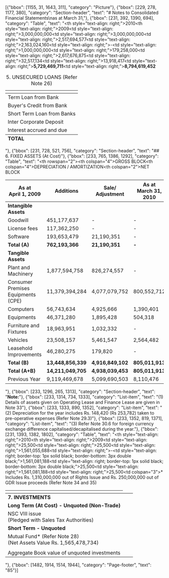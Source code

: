 [{"bbox": [1155, 31, 1643, 311], "category": "Picture"}, {"bbox": [229, 278, 1177, 380], "category": "Section-header", "text": "# Notes to Consolidated Financial Statements\nas at March 31,"}, {"bbox": [231, 392, 1390, 694], "category": "Table", "text": "<table><caption>5. UNSECURED LOANS (Refer Note 26)</caption><thead><tr><th></th><th style=\"text-align: right;\">2010</th><th style=\"text-align: right;\">2009</th></tr></thead><tbody><tr><td>Term Loan from Bank</td><td style=\"text-align: right;\">3,000,000,000</td><td style=\"text-align: right;\">3,000,000,000</td></tr><tr><td>Buyer's Credit from Bank</td><td style=\"text-align: right;\">2,517,694,577</td><td style=\"text-align: right;\">2,163,024,160</td></tr><tr><td>Short Term Loan from Banks</td><td style=\"text-align: right;\">-</td><td style=\"text-align: right;\">1,000,000,000</td></tr><tr><td>Inter Corporate Deposit</td><td style=\"text-align: right;\">179,258,000</td><td style=\"text-align: right;\">2,617,676,875</td></tr><tr><td>Interest accrued and due</td><td style=\"text-align: right;\">32,517,134</td><td style=\"text-align: right;\">13,918,417</td></tr></tbody><tfoot><tr><td><strong>TOTAL</strong></td><td style=\"text-align: right;\"><strong>5,729,469,711</strong></td><td style=\"text-align: right;\"><strong>8,794,619,452</strong></td></tr></tfoot></table>"}, {"bbox": [231, 728, 521, 756], "category": "Section-header", "text": "## 6. FIXED ASSETS (At Cost)"}, {"bbox": [233, 765, 1386, 1292], "category": "Table", "text": "<table><thead><tr><th rowspan=\"2\"></th><th colspan=\"4\">GROSS BLOCK</th><th colspan=\"4\">DEPRECIATION / AMORTIZATION</th><th colspan=\"2\">NET BLOCK</th></tr><tr><th>As at<br/>April 1, 2009</th><th>Additions</th><th>Sale/<br/>Adjustment</th><th>As at<br/>March 31, 2010</th><th>Up to<br/>March 31, 2009</th><th>For the year</th><th>Sale/<br/>Adjustment</th><th>Up to<br/>March 31, 2010</th><th>As at<br/>March 31, 2010</th><th>As at<br/>March 31, 2009</th></tr></thead><tbody><tr><td><strong>Intangible Assets</strong></td><td></td><td></td><td></td><td></td><td></td><td></td><td></td><td></td><td></td><td></td></tr><tr><td>Goodwill</td><td>451,177,637</td><td>-</td><td>-</td><td>451,177,637</td><td>203,029,936</td><td>90,235,527</td><td>-</td><td>293,265,463</td><td>157,912,174</td><td>248,147,701</td></tr><tr><td>License fees</td><td>117,362,250</td><td>-</td><td>-</td><td>117,362,250</td><td>57,604,338</td><td>13,472,450</td><td>-</td><td>71,076,788</td><td>46,285,462</td><td>59,757,912</td></tr><tr><td>Software</td><td>193,653,479</td><td>21,190,351</td><td>-</td><td>214,843,830</td><td>107,154,668</td><td>32,668,187</td><td>-</td><td>139,822,855</td><td>75,020,975</td><td>86,498,811</td></tr><tr><td><strong>Total (A)</strong></td><td><strong>762,193,366</strong></td><td><strong>21,190,351</strong></td><td><strong>-</strong></td><td><strong>783,383,717</strong></td><td><strong>367,788,942</strong></td><td><strong>136,376,164</strong></td><td><strong>-</strong></td><td><strong>504,165,106</strong></td><td><strong>279,218,611</strong></td><td><strong>394,404,424</strong></td></tr><tr><td><strong>Tangible Assets</strong></td><td></td><td></td><td></td><td></td><td></td><td></td><td></td><td></td><td></td><td></td></tr><tr><td>Plant and Machinery</td><td>1,877,594,758</td><td>826,274,557</td><td>-</td><td>2,703,869,315</td><td>575,341,594</td><td>338,223,493</td><td>-</td><td>913,565,087</td><td>1,790,304,228</td><td>1,302,253,164</td></tr><tr><td>Consumer Premises<br/>Equipments (CPE)</td><td>11,379,394,284</td><td>4,077,079,752</td><td>800,552,712</td><td>14,655,921,324</td><td>3,611,700,244</td><td>2,732,087,582</td><td>527,374,453</td><td>5,816,413,373</td><td>8,839,507,951</td><td>7,767,694,040</td></tr><tr><td>Computers</td><td>56,743,634</td><td>4,925,666</td><td>1,390,401</td><td>60,278,899</td><td>20,025,413</td><td>8,468,048</td><td>1,321,158</td><td>27,172,303</td><td>33,106,596</td><td>36,718,221</td></tr><tr><td>Equipments</td><td>46,371,280</td><td>1,895,428</td><td>504,318</td><td>47,762,390</td><td>5,092,321</td><td>2,305,035</td><td>198,773</td><td>7,198,583</td><td>40,563,807</td><td>41,278,959</td></tr><tr><td>Furniture and Fixtures</td><td>18,963,951</td><td>1,032,332</td><td>-</td><td>19,996,283</td><td>3,469,975</td><td>1,686,216</td><td>-</td><td>5,156,191</td><td>14,840,092</td><td>15,493,976</td></tr><tr><td>Vehicles</td><td>23,508,157</td><td>5,461,547</td><td>2,564,482</td><td>26,405,222</td><td>6,539,325</td><td>2,481,458</td><td>873,367</td><td>8,147,416</td><td>18,257,806</td><td>16,968,832</td></tr><tr><td>Leasehold Improvements</td><td>46,280,275</td><td>179,820</td><td>-</td><td>46,460,095</td><td>10,252,193</td><td>5,825,254</td><td>-</td><td>16,077,447</td><td>30,382,648</td><td>36,028,082</td></tr><tr><td><strong>Total (B)</strong></td><td><strong>13,448,856,339</strong></td><td><strong>4,916,849,102</strong></td><td><strong>805,011,913</strong></td><td><strong>17,560,693,528</strong></td><td><strong>4,232,421,065</strong></td><td><strong>3,091,077,086</strong></td><td><strong>529,767,751</strong></td><td><strong>6,793,730,400</strong></td><td><strong>10,766,963,128</strong></td><td><strong>9,216,435,274</strong></td></tr><tr><td><strong>Total (A+B)</strong></td><td><strong>14,211,049,705</strong></td><td><strong>4,938,039,453</strong></td><td><strong>805,011,913</strong></td><td><strong>18,344,077,245</strong></td><td><strong>4,600,210,007</strong></td><td><strong>3,227,453,250</strong></td><td><strong>529,767,751</strong></td><td><strong>7,297,895,506</strong></td><td><strong>11,046,181,739</strong></td><td><strong>9,610,839,698</strong></td></tr><tr><td>Previous Year</td><td>9,119,469,678</td><td>5,099,690,503</td><td>8,110,476</td><td>14,211,049,705</td><td>2,313,562,186</td><td>2,288,852,616</td><td>2,204,795</td><td>4,600,210,007</td><td>9,610,839,698</td><td></td></tr></tbody></table>"}, {"bbox": [233, 1296, 265, 1313], "category": "Section-header", "text": "**Note:**"}, {"bbox": [233, 1314, 734, 1333], "category": "List-item", "text": "(1) Details of assets given on Operating Lease and Finance Lease are given in Note 33"}, {"bbox": [233, 1333, 890, 1352], "category": "List-item", "text": "(2) Depreciation for the year includes Rs. 148,420 (Rs 253,782) taken to pre-operative expenses (Refer Note 29.3)"}, {"bbox": [233, 1352, 819, 1371], "category": "List-item", "text": "(3) Refer Note 30.6 for foreign currency exchange difference capitalised/decapitalised during the year."}, {"bbox": [231, 1393, 1382, 1802], "category": "Table", "text": "<table><thead><tr><th></th><th style=\"text-align: right;\">2010</th><th style=\"text-align: right;\">2009</th></tr></thead><tbody><tr><td><strong>7. INVESTMENTS</strong></td><td></td><td></td></tr><tr><td><strong>Long Term (At Cost) - Unquoted (Non-Trade)</strong></td><td></td><td></td></tr><tr><td>NSC VIII issue<br/>(Pledged with Sales Tax Authorities)</td><td style=\"text-align: right;\">25,500</td><td style=\"text-align: right;\">25,500</td></tr><tr><td><strong>Short Term - Unquoted</strong></td><td></td><td></td></tr><tr><td>Mutual Fund* (Refer Note 28)<br/>(Net Assets Value Rs. 1,565,478,734)</td><td style=\"text-align: right;\">1,561,055,688</td><td style=\"text-align: right;\">-</td></tr><tr><td></td><td style=\"text-align: right; border-top: 1px solid black; border-bottom: 3px double black;\">1,561,081,188</td><td style=\"text-align: right; border-top: 1px solid black; border-bottom: 3px double black;\">25,500</td></tr><tr><td>Aggregate Book value of unquoted investments</td><td style=\"text-align: right;\">1,561,081,188</td><td style=\"text-align: right;\">25,500</td></tr><tr><td colspan=\"3\">* Includes Rs. 1,310,000,000 out of Rights Issue and Rs. 250,000,000 out of GDR Issue proceeds (Refer Note 34 and 35)</td></tr></tbody></table>"}, {"bbox": [1482, 1914, 1514, 1944], "category": "Page-footer", "text": "85"}]